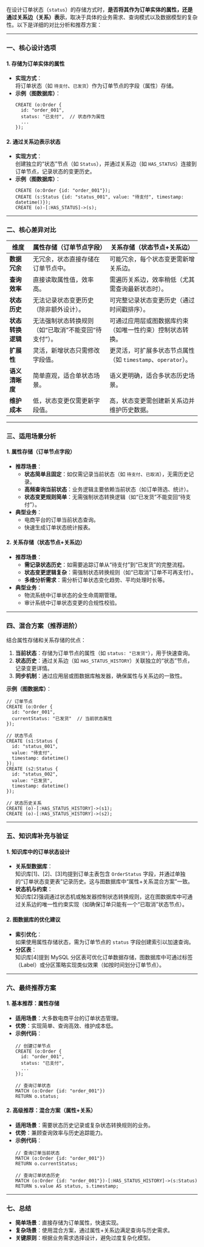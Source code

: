 在设计订单状态（`status`）的存储方式时，**是否将其作为订单实体的属性，还是通过关系边（关系）表示**，取决于具体的业务需求、查询模式以及数据模型的复杂性。以下是详细的对比分析和推荐方案：

---

### **一、核心设计选项**
#### **1. 存储为订单实体的属性**
- **实现方式**：  
  将订单状态（如 `待支付`、`已发货`）作为订单节点的字段（属性）存储。
- **示例（图数据库）**：
  ```cypher
  CREATE (o:Order {
    id: "order_001",
    status: "已支付",  // 状态作为属性
    ...
  });
  ```

#### **2. 通过关系边表示状态**
- **实现方式**：  
  创建独立的“状态”节点（如 `Status`），并通过关系边（如 `HAS_STATUS`）连接到订单节点，记录状态的变更历史。
- **示例（图数据库）**：
  ```cypher
  CREATE (o:Order {id: "order_001"});
  CREATE (s:Status {id: "status_001", value: "待支付", timestamp: datetime()});
  CREATE (o)-[:HAS_STATUS]->(s);
  ```

---

### **二、核心差异对比**
| **维度**               | **属性存储（订单节点字段）**                          | **关系存储（状态节点+关系边）**                      |
|-------------------------|------------------------------------------------------|-----------------------------------------------------|
| **数据冗余**            | 无冗余，状态直接存储在订单节点中。                    | 可能冗余，每个状态变更需新增关系边。                 |
| **查询效率**            | 直接读取属性值，效率高。                              | 需遍历关系边，效率稍低（尤其需查询最新状态时）。      |
| **状态历史**            | 无法记录状态变更历史（除非额外设计）。                | 可完整记录状态变更历史（通过时间戳排序）。            |
| **状态转换逻辑**        | 无法强制状态转换规则（如“已取消”不能变回“待支付”）。  | 可通过应用层或图数据库约束（如唯一性约束）控制状态转换。 |
| **扩展性**              | 灵活，新增状态只需修改字段值。                        | 更灵活，可扩展多状态节点属性（如 `timestamp`、`operator`）。 |
| **语义清晰度**          | 简单直观，适合单状态场景。                            | 语义更明确，适合多状态历史场景。                     |
| **维护成本**            | 低，状态变更仅需更新字段值。                          | 高，状态变更需创建新关系边并维护历史数据。            |

---

### **三、适用场景分析**
#### **1. 属性存储（订单节点字段）**
- **推荐场景**：
  - **状态简单且固定**：如仅需记录当前状态（如 `待支付`、`已取消`），无需历史记录。
  - **高频查询当前状态**：业务逻辑主要依赖当前状态（如订单筛选、统计）。
  - **状态变更规则简单**：无需强制状态转换逻辑（如“已发货”不能变回“待支付”）。
- **典型业务**：
  - 电商平台的订单当前状态查询。
  - 快速生成订单状态统计报表。

#### **2. 关系存储（状态节点+关系边）**
- **推荐场景**：
  - **需记录状态历史**：如需要追踪订单从“待支付”到“已发货”的完整流程。
  - **状态变更逻辑复杂**：需强制状态转换规则（如“已取消”订单不可再支付）。
  - **多维分析需求**：需分析订单状态变化趋势、平均处理时长等。
- **典型业务**：
  - 物流系统中订单状态的全生命周期管理。
  - 审计系统中订单状态变更的合规性校验。

---

### **四、混合方案（推荐进阶）**
结合属性存储和关系存储的优点：
1. **当前状态**：存储为订单节点的属性（如 `status: "已发货"`），用于快速查询。
2. **状态历史**：通过关系边（如 `HAS_STATUS_HISTORY`）关联独立的“状态”节点，记录变更详情。
3. **同步机制**：通过应用层或图数据库触发器，确保属性与关系边的一致性。

**示例（图数据库）**：
```cypher
// 订单节点
CREATE (o:Order {
  id: "order_001",
  currentStatus: "已发货"  // 当前状态属性
});

// 状态节点
CREATE (s1:Status {
  id: "status_001",
  value: "待支付",
  timestamp: datetime()
});
CREATE (s2:Status {
  id: "status_002",
  value: "已发货",
  timestamp: datetime()
});

// 状态历史关系
CREATE (o)-[:HAS_STATUS_HISTORY]->(s1);
CREATE (o)-[:HAS_STATUS_HISTORY]->(s2);
```

---

### **五、知识库补充与验证**
#### **1. 知识库中的订单状态设计**
- **关系型数据库**：  
  知识库[1]、[2]、[3]均提到订单主表包含 `OrderStatus` 字段，并通过单独的“订单状态变更表”记录历史。这与图数据库中“属性+关系混合方案”一致。
- **状态机与约束**：  
  知识库[2]强调通过状态机或触发器控制状态转换规则，这在图数据库中可通过关系边的唯一性约束实现（如确保订单只能有一个“已取消”状态节点）。

#### **2. 图数据库的优化建议**
- **索引优化**：  
  如果使用属性存储状态，需为订单节点的 `status` 字段创建索引以加速查询。
- **分区表**：  
  知识库[4]提到 MySQL 分区表可优化订单数据存储，图数据库中可通过标签（Label）或分区策略实现类似效果（如按时间划分订单节点）。

---

### **六、最终推荐方案**
#### **1. 基本推荐：属性存储**
- **适用场景**：大多数电商平台的订单状态管理。
- **优势**：实现简单、查询高效、维护成本低。
- **示例代码**：
  ```cypher
  // 创建订单节点
  CREATE (o:Order {
    id: "order_001",
    status: "已支付",
    ...
  });

  // 查询订单状态
  MATCH (o:Order {id: "order_001"})
  RETURN o.status;
  ```

#### **2. 高级推荐：混合方案（属性+关系）**
- **适用场景**：需要状态历史记录或复杂状态转换规则的业务。
- **优势**：兼顾查询效率与历史追踪能力。
- **示例代码**：
  ```cypher
  // 查询订单当前状态
  MATCH (o:Order {id: "order_001"})
  RETURN o.currentStatus;

  // 查询订单状态历史
  MATCH (o:Order {id: "order_001"})-[:HAS_STATUS_HISTORY]->(s:Status)
  RETURN s.value AS status, s.timestamp;
  ```

---

### **七、总结**
- **简单场景**：直接存储为订单属性，快速实现。
- **复杂场景**：使用混合方案，通过属性+关系边满足查询与历史需求。
- **关键原则**：根据业务需求选择设计，避免过度复杂化模型。